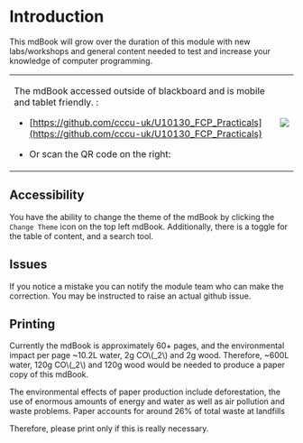 # Introduction

This mdBook will grow over the duration of this module with new labs/workshops and general content needed to test and increase your knowledge of computer programming.

<table>

<tr>

<td>

The mdBook accessed outside of blackboard and is mobile and tablet friendly. :

- [https://github.com/cccu-uk/U10130_FCP_Practicals](https://github.com/cccu-uk/U10130_FCP_Practicals)

- Or scan the QR code on the right:

</td>

<td>

<a href="www.qr-code-generator.com/" border="0" style="cursor:default" rel="nofollow"></a><img src="https://chart.googleapis.com/chart?cht=qr&chl=https%3A%2F%2Fcccu-uk.github.io%2FU10130_FCP_Practicals%2FIntroduction%2FIntro.html&chs=180x180&choe=UTF-8&chld=L|2">


</td>

</tr>

</table>

## Accessibility

You have the ability to change the theme of the mdBook by clicking the `Change Theme` icon on the top left mdBook. Additionally, there is a toggle for the table of content, and a search tool.

## Issues

If you notice a mistake you can notify the module team who can make the correction. You may be instructed to raise an actual github issue.

## Printing

Currently the mdBook is approximately 60+ pages, and the environmental impact per page ~10.2L water, 2g CO\\(_2\\) and 2g wood. Therefore, ~600L water, 120g CO\\(_2\\) and 120g wood would be needed to produce a paper copy of this mdBook.

The environmental effects of paper production include deforestation, the use of enormous amounts of energy and water as well as air pollution and waste problems. Paper accounts for around 26% of total waste at landfills

Therefore, please print only if this is really necessary.